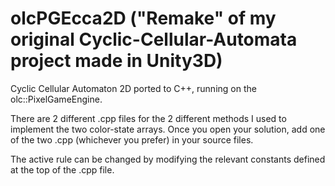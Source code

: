 # olcPGEcca2D ("Remake" of my original Cyclic-Cellular-Automata project made in Unity3D)

Cyclic Cellular Automaton 2D ported to C++, running on the olc::PixelGameEngine.

There are 2 different .cpp files for the 2 different methods I used to implement the two color-state arrays.
Once you open your solution, add one of the two .cpp (whichever you prefer) in your source files.

The active rule can be changed by modifying the relevant constants defined at the top of the .cpp file.
